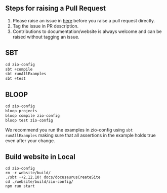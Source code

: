 ## Steps for raising a Pull Request
1. Please raise an issue in [here](https://github.com/zio/zio-config/issues) before you raise a pull request directly.
2. Tag the issue in PR description.
3. Contributions to documentation/website is always welcome and can be raised without tagging an issue.

## SBT

```scala
cd zio-config
sbt +compile
sbt runAllExamples
sbt +test

```

## BLOOP

```scala
cd zio-config
bloop projects
bloop compile zio-config
bloop test zio-config

```

We recommend you run the examples in zio-config using `sbt runAllExamples` making sure
that all assertions in the example holds true even after your change.

## Build website in Local

```
cd zio-config
rm -r website/build/
./sbt ++2.12.10! docs/docusaurusCreateSite
cd ./website/build/zio-config/
npm run start

```
